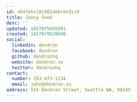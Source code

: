 ```yaml
---
id: v64fehsl8j901akbrmtdis9
title: Jonny Seed
desc: ''
updated: 1657075685991
created: 1657070628699
social:
  linkedin: dendron
  facebook: dendron
  github: dendronhq
  website: dendron.so
  twitter: dendronhq
contact:
  number: 263-473-1234
  email: john@dendron.so
address: 116 Dendron Street, Seattle WA, 98345
---
```


